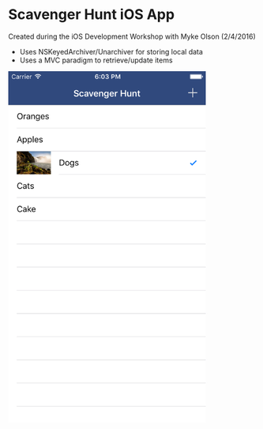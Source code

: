 # Scavenger Hunt iOS App
Created during the iOS Development Workshop with Myke Olson (2/4/2016)

* Uses NSKeyedArchiver/Unarchiver for storing local data
* Uses a MVC paradigm to retrieve/update items

<img src="github/simulator.png?raw=true" width="400">
